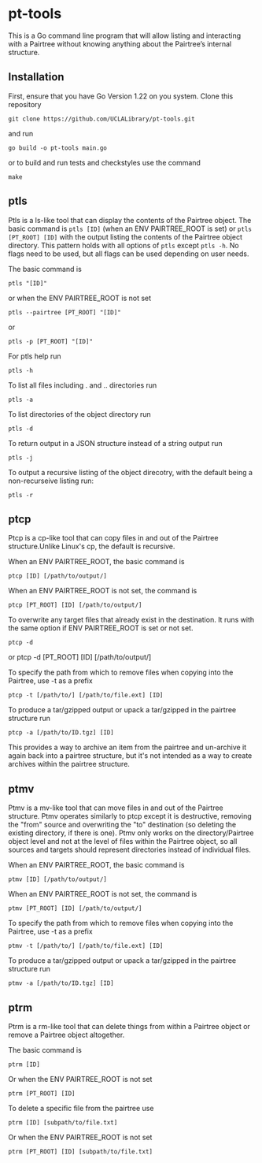 # pt-tools

This is a Go command line program that will allow listing and interacting with a Pairtree without knowing anything about the Pairtree’s internal structure. 

## Installation

First, ensure that you have Go Version 1.22 on you system. Clone this repository

    git clone https://github.com/UCLALibrary/pt-tools.git

and run 

    go build -o pt-tools main.go

or to build and run tests and checkstyles use the command 
    
    make

## ptls 

Ptls is a ls-like tool that can display the contents of the Pairtree object. The basic command is `ptls [ID]` (when an ENV PAIRTREE_ROOT is set) or `ptls [PT_ROOT] [ID]` with the output listing the contents of the Pairtree object directory. This pattern holds with all options of `ptls` except `ptls -h`. No flags need to be used, but all flags can be used depending on user needs.  

The basic command is  

    ptls "[ID]"

or when the ENV PAIRTREE_ROOT is not set 

    ptls --pairtree [PT_ROOT] "[ID]"

or 

    ptls -p [PT_ROOT] "[ID]"

For ptls help run 

    ptls -h

To list all files including . and .. directories run 

    ptls -a

To list directories of the object directory run 

    ptls -d

To return output in a JSON structure instead of a string output run 

    ptls -j

To output a recursive listing of the object direcotry, with the default being a non-recurseive listing run: 

    ptls -r

## ptcp

Ptcp is a cp-like tool that can copy files in and out of the Pairtree structure.Unlike Linux's cp, the default is recursive. 

When an ENV PAIRTREE_ROOT, the basic command is
    
    ptcp [ID] [/path/to/output/]

When an ENV PAIRTREE_ROOT is not set, the command is 

    ptcp [PT_ROOT] [ID] [/path/to/output/]

To overwrite any target files that already exist in the destination. It runs with the same option if ENV PAIRTREE_ROOT is set or not set.

    ptcp -d 

or 
    ptcp -d [PT_ROOT] [ID] [/path/to/output/]

To specify the path from which to remove files when copying into the Pairtree, use -t as a prefix 

    ptcp -t [/path/to/] [/path/to/file.ext] [ID]

To produce a tar/gzipped output or upack a tar/gzipped in the pairtree structure run 

    ptcp -a [/path/to/ID.tgz] [ID]

This provides a way to archive an item from the pairtree and un-archive it again back into a pairtree structure, but it's not intended as a way to create archives within the pairtree structure. 

## ptmv

Ptmv is a mv-like tool that can move files in and out of the Pairtree structure. Ptmv operates similarly to ptcp except it is destructive, removing the "from" source and overwriting the "to" destination (so deleting the existing directory, if there is one). Ptmv only works on the directory/Pairtree object level and not at the level of files within the Pairtree object, so all sources and targets should represent directories instead of individual files. 

When an ENV PAIRTREE_ROOT, the basic command is
    
    ptmv [ID] [/path/to/output/]

When an ENV PAIRTREE_ROOT is not set, the command is 

    ptmv [PT_ROOT] [ID] [/path/to/output/]

To specify the path from which to remove files when copying into the Pairtree, use -t as a prefix 

    ptmv -t [/path/to/] [/path/to/file.ext] [ID]

To produce a tar/gzipped output or upack a tar/gzipped in the pairtree structure run 

    ptmv -a [/path/to/ID.tgz] [ID]

## ptrm

Ptrm is a rm-like tool that can delete things from within a Pairtree object or remove a Pairtree object altogether.

The basic command is 

    ptrm [ID]

Or when the ENV PAIRTREE_ROOT is not set 

    ptrm [PT_ROOT] [ID]

To delete a specific file from the pairtree use 

    ptrm [ID] [subpath/to/file.txt]

Or when the ENV PAIRTREE_ROOT is not set 

    ptrm [PT_ROOT] [ID] [subpath/to/file.txt]
